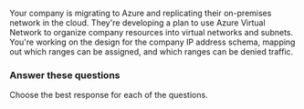 Your company is migrating to Azure and replicating their on-premises network in the cloud. They're developing a plan to use Azure Virtual Network to organize company resources into virtual networks and subnets. You're working on the design for the company IP address schema, mapping out which ranges can be assigned, and which ranges can be denied traffic.


### Answer these questions

Choose the best response for each of the questions. 